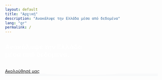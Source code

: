 ```yaml
---
layout: default
title: "Αρχική"
description: "Aνακάλυψε την Ελλάδα μέσα από δεδομένα"
lang: "gr"
permalink: /
---
```


<section class="bg-half-260 d-table w-100" style="background: url('{{ site.baseurl }}/assets/bg-3.webp') center center;">
    <div class="bg-overlay"></div>
    <div class="container">
        <div class="row justify-content-center">
            <div class="col-12 text-center">
                <div class="title-heading mt-4">
                    <h1 style="color:white;">Ανακάλυψε την Ελλάδα<br> μέσα από δεδομένα.</h1>
                    <br>
                    <a class="btn-custom" href="https://dataforgreeks.substack.com/subscribe" method="get" target="_blank">Ακολούθησέ μας</a>
                </div>
            </div>
        </div>
    </div>

</section>
<div class="position-relative">
    <div class="shape overflow-hidden text-color-white">
        <svg viewBox="0 0 2880 48" fill="none" xmlns="http://www.w3.org/2000/svg">
            <path d="M0 48H1437.5H2880V0H2160C1442.5 52 720 0 720 0H0V48Z" fill="#F8F9FA"></path>
        </svg>
    </div>
</div>